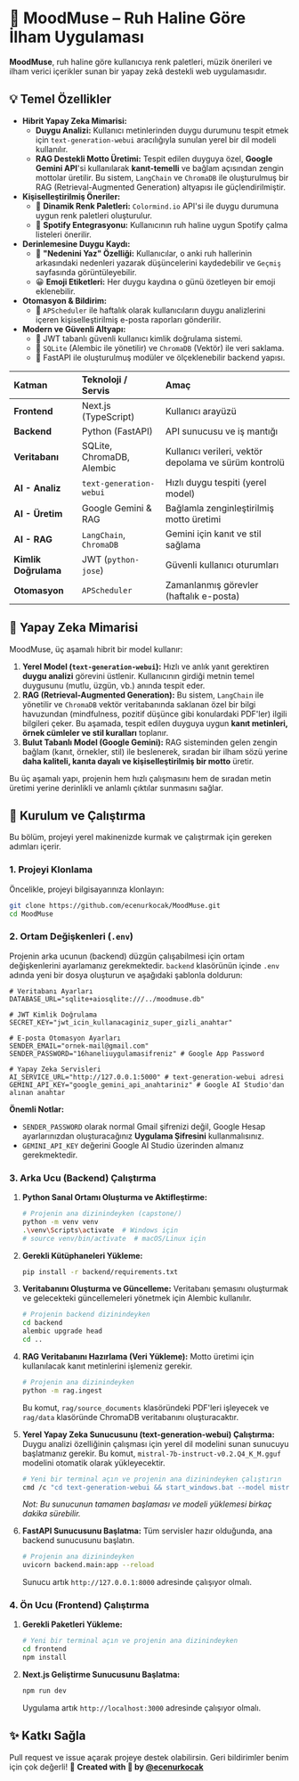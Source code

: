 # 🎨 MoodMuse – Ruh Haline Göre İlham Uygulaması

**MoodMuse**, ruh haline göre kullanıcıya renk paletleri, müzik önerileri ve ilham verici içerikler sunan bir yapay zekâ destekli web uygulamasıdır.

## 💡 Temel Özellikler
- **Hibrit Yapay Zeka Mimarisi:**
    - **Duygu Analizi:** Kullanıcı metinlerinden duygu durumunu tespit etmek için `text-generation-webui` aracılığıyla sunulan yerel bir dil modeli kullanılır.
    - **RAG Destekli Motto Üretimi:** Tespit edilen duyguya özel, **Google Gemini API**'si kullanılarak **kanıt-temelli** ve bağlam açısından zengin mottolar üretilir. Bu sistem, `LangChain` ve `ChromaDB` ile oluşturulmuş bir RAG (Retrieval-Augmented Generation) altyapısı ile güçlendirilmiştir.
- **Kişiselleştirilmiş Öneriler:**
    - 🎨 **Dinamik Renk Paletleri:** `Colormind.io` API'si ile duygu durumuna uygun renk paletleri oluşturulur.
    - 🎵 **Spotify Entegrasyonu:** Kullanıcının ruh haline uygun Spotify çalma listeleri önerilir.
- **Derinlemesine Duygu Kaydı:**
    - 🤔 **"Nedenini Yaz" Özelliği:** Kullanıcılar, o anki ruh hallerinin arkasındaki nedenleri yazarak düşüncelerini kaydedebilir ve `Geçmiş` sayfasında görüntüleyebilir.
    - 😀 **Emoji Etiketleri:** Her duygu kaydına o günü özetleyen bir emoji eklenebilir.
- **Otomasyon & Bildirim:**
    - 💌 `APScheduler` ile haftalık olarak kullanıcıların duygu analizlerini içeren kişiselleştirilmiş e-posta raporları gönderilir.
- **Modern ve Güvenli Altyapı:**
    - 🔐 JWT tabanlı güvenli kullanıcı kimlik doğrulama sistemi.
    - 💾 `SQLite` (Alembic ile yönetilir) ve `ChromaDB` (Vektör) ile veri saklama.
    - 🧩 FastAPI ile oluşturulmuş modüler ve ölçeklenebilir backend yapısı.

| Katman | Teknoloji / Servis | Amaç |
| :--- | :--- | :--- |
| **Frontend** | Next.js (TypeScript) | Kullanıcı arayüzü |
| **Backend** | Python (FastAPI) | API sunucusu ve iş mantığı |
| **Veritabanı**| SQLite, ChromaDB, Alembic | Kullanıcı verileri, vektör depolama ve sürüm kontrolü |
| **AI - Analiz** | `text-generation-webui` | Hızlı duygu tespiti (yerel model) |
| **AI - Üretim** | Google Gemini & RAG | Bağlamla zenginleştirilmiş motto üretimi |
| **AI - RAG** | `LangChain`, `ChromaDB` | Gemini için kanıt ve stil sağlama |
| **Kimlik Doğrulama** | JWT (`python-jose`) | Güvenli kullanıcı oturumları |
| **Otomasyon** | `APScheduler` | Zamanlanmış görevler (haftalık e-posta) |


## 🧠 Yapay Zeka Mimarisi

MoodMuse, üç aşamalı hibrit bir model kullanır:

1.  **Yerel Model (`text-generation-webui`):** Hızlı ve anlık yanıt gerektiren **duygu analizi** görevini üstlenir. Kullanıcının girdiği metnin temel duygusunu (mutlu, üzgün, vb.) anında tespit eder.
2.  **RAG (Retrieval-Augmented Generation):** Bu sistem, `LangChain` ile yönetilir ve `ChromaDB` vektör veritabanında saklanan özel bir bilgi havuzundan (mindfulness, pozitif düşünce gibi konulardaki PDF'ler) ilgili bilgileri çeker. Bu aşamada, tespit edilen duyguya uygun **kanıt metinleri, örnek cümleler ve stil kuralları** toplanır.
3.  **Bulut Tabanlı Model (Google Gemini):** RAG sisteminden gelen zengin bağlam (kanıt, örnekler, stil) ile beslenerek, sıradan bir ilham sözü yerine **daha kaliteli, kanıta dayalı ve kişiselleştirilmiş bir motto** üretir.

Bu üç aşamalı yapı, projenin hem hızlı çalışmasını hem de sıradan metin üretimi yerine derinlikli ve anlamlı çıktılar sunmasını sağlar.

## 🚀 Kurulum ve Çalıştırma

Bu bölüm, projeyi yerel makinenizde kurmak ve çalıştırmak için gereken adımları içerir.

### **1. Projeyi Klonlama**

Öncelikle, projeyi bilgisayarınıza klonlayın:
```bash
git clone https://github.com/ecenurkocak/MoodMuse.git
cd MoodMuse
```

### **2. Ortam Değişkenleri (`.env`)**

Projenin arka ucunun (backend) düzgün çalışabilmesi için ortam değişkenlerini ayarlamanız gerekmektedir. `backend` klasörünün içinde `.env` adında yeni bir dosya oluşturun ve aşağıdaki şablonla doldurun:

```
# Veritabanı Ayarları
DATABASE_URL="sqlite+aiosqlite:///../moodmuse.db"

# JWT Kimlik Doğrulama
SECRET_KEY="jwt_icin_kullanacaginiz_super_gizli_anahtar"

# E-posta Otomasyon Ayarları
SENDER_EMAIL="ornek-mail@gmail.com"
SENDER_PASSWORD="16haneliuygulamasifreniz" # Google App Password

# Yapay Zeka Servisleri
AI_SERVICE_URL="http://127.0.0.1:5000" # text-generation-webui adresi
GEMINI_API_KEY="google_gemini_api_anahtariniz" # Google AI Studio'dan alınan anahtar
```
**Önemli Notlar:**
- `SENDER_PASSWORD` olarak normal Gmail şifrenizi değil, Google Hesap ayarlarınızdan oluşturacağınız **Uygulama Şifresini** kullanmalısınız.
- `GEMINI_API_KEY` değerini Google AI Studio üzerinden almanız gerekmektedir.

### **3. Arka Ucu (Backend) Çalıştırma**

1.  **Python Sanal Ortamı Oluşturma ve Aktifleştirme:**
    ```bash
    # Projenin ana dizinindeyken (capstone/)
    python -m venv venv
    .\venv\Scripts\activate  # Windows için
    # source venv/bin/activate  # macOS/Linux için
    ```

2.  **Gerekli Kütüphaneleri Yükleme:**
    ```bash
    pip install -r backend/requirements.txt
    ```

3.  **Veritabanını Oluşturma ve Güncelleme:**
    Veritabanı şemasını oluşturmak ve gelecekteki güncellemeleri yönetmek için Alembic kullanılır.
    ```bash
    # Projenin backend dizinindeyken
    cd backend
    alembic upgrade head
    cd .. 
    ```

4.  **RAG Veritabanını Hazırlama (Veri Yükleme):**
    Motto üretimi için kullanılacak kanıt metinlerini işlemeniz gerekir.
    ```bash
    # Projenin ana dizinindeyken
    python -m rag.ingest
    ```
    Bu komut, `rag/source_documents` klasöründeki PDF'leri işleyecek ve `rag/data` klasöründe ChromaDB veritabanını oluşturacaktır.

5.  **Yerel Yapay Zeka Sunucusunu (text-generation-webui) Çalıştırma:**
    Duygu analizi özelliğinin çalışması için yerel dil modelini sunan sunucuyu başlatmanız gerekir. Bu komut, `mistral-7b-instruct-v0.2.Q4_K_M.gguf` modelini otomatik olarak yükleyecektir.
    ```bash
    # Yeni bir terminal açın ve projenin ana dizinindeyken çalıştırın
    cmd /c "cd text-generation-webui && start_windows.bat --model mistral-7b-instruct-v0.2.Q4_K_M.gguf --api --api-port 5000"
    ```
    *Not: Bu sunucunun tamamen başlaması ve modeli yüklemesi birkaç dakika sürebilir.*

6.  **FastAPI Sunucusunu Başlatma:**
    Tüm servisler hazır olduğunda, ana backend sunucusunu başlatın.
    ```bash
    # Projenin ana dizinindeyken
    uvicorn backend.main:app --reload
    ```
    Sunucu artık `http://127.0.0.1:8000` adresinde çalışıyor olmalı.

### **4. Ön Ucu (Frontend) Çalıştırma**

1.  **Gerekli Paketleri Yükleme:**
    ```bash
    # Yeni bir terminal açın ve projenin ana dizinindeyken
    cd frontend
    npm install
    ```

2.  **Next.js Geliştirme Sunucusunu Başlatma:**
    ```bash
    npm run dev
    ```
    Uygulama artık `http://localhost:3000` adresinde çalışıyor olmalı.

## ✨ Katkı Sağla

Pull request ve issue açarak projeye destek olabilirsin.
Geri bildirimler benim için çok değerli! 💌
**Created with 💖 by [@ecenurkocak](https://github.com/ecenurkocak)**

